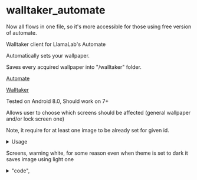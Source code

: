 # walltaker_automate

Now all flows in one file, so it's more accessible for those using free version of automate.

Walltaker client for LlamaLab's Automate

Automatically sets your wallpaper.

Saves every acquired wallpaper into "/walltaker" folder.

[Automate](https://llamalab.com/automate/)


[Walltaker](https://github.com/PawCorp/walltaker)



Tested on Android 8.0, Should work on 7+

Allows user to choose which screens should be affected (general wallpaper and/or lock screen one)

Note, it require for at least one image to be already set for given id.

<details>
  <summary>Usage</summary>  

Import WalltakerClient.flo nto Automate (to see how to install and use Atomate check their site). 

Start WalltakerClient. (Select "Start" option)

If you decide to change settings stop client and start "Settings" option.
  

 </details>


Screens, warning white, for some reason even when theme is set to dark it saves image using light one 
<details> 
  <summary> "code", </summary>  

![code](/images/WalltakerClient.png)


</details>
